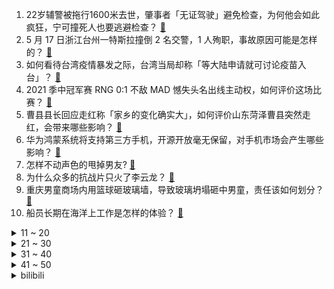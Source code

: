 1. 22岁辅警被拖行1600米去世，肇事者「无证驾驶」避免检查，为何他会如此疯狂，宁可撞死人也要逃避检查？ [:link:](https://www.zhihu.com/question/460135941)
2. 5 月 17 日浙江台州一特斯拉撞倒 2 名交警，1 人殉职，事故原因可能是怎样的？ [:link:](https://www.zhihu.com/question/460003832)
3. 如何看待台湾疫情暴发之际，台湾当局却称「等大陆申请就可讨论疫苗入台」？ [:link:](https://www.zhihu.com/question/460171280)
4. 2021 季中冠军赛 RNG 0:1 不敌 MAD 憾失头名出线主动权，如何评价这场比赛？ [:link:](https://www.zhihu.com/question/460195556)
5. 曹县县长回应走红称「家乡的变化确实大」，如何评价山东菏泽曹县突然走红，会带来哪些影响？ [:link:](https://www.zhihu.com/question/460089541)
6. 华为鸿蒙系统将支持第三方手机，开源开放毫无保留，对手机市场会产生哪些影响？ [:link:](https://www.zhihu.com/question/460090403)
7. 怎样不动声色的甩掉男友? [:link:](https://www.zhihu.com/question/325314779)
8. 为什么众多的抗战片只火了李云龙？ [:link:](https://www.zhihu.com/question/268674369)
9. 重庆男童商场内用篮球砸玻璃墙，导致玻璃坍塌砸中男童，责任该如何划分？ [:link:](https://www.zhihu.com/question/459951061)
10. 船员长期在海洋上工作是怎样的体验？ [:link:](https://www.zhihu.com/question/29298020)
<details>
<summary>11 ~ 20</summary>

11. 如何评价《进击的巨人》最终话全部加页内容? [:link:](https://www.zhihu.com/question/460186596)
12. 婆婆对儿媳说：我儿子可真听你的话，怎么回才显得情商高？ [:link:](https://www.zhihu.com/question/431787513)
13. 如何看待比尔·盖茨承认「曾与女员工保持婚外情，发生在 20 年前并已友好结束」？ [:link:](https://www.zhihu.com/question/460064207)
14. 自己做饭吃，怎样从极耗时的买菜、择菜、洗菜、切菜、配菜中解脱出来？ [:link:](https://www.zhihu.com/question/22903687)
15. 买了十只蟹，三个人平摊，室友吃的慢吃了两只，该不该付三分之一的钱？ [:link:](https://www.zhihu.com/question/455193507)
16. 今年弟弟高考，想在高考后给他买台手机，有哪些手机能够用上几年不卡顿？ [:link:](https://www.zhihu.com/question/459230225)
17. 大家怎么看待泰剧《禁忌女孩》？ [:link:](https://www.zhihu.com/question/338714765)
18. 0.999......8和1相等吗? [:link:](https://www.zhihu.com/question/459883219)
19. 如何看待 LOL 可以 15 投了却必须 5 票通过？ [:link:](https://www.zhihu.com/question/460061128)
20. 感觉很多「牛逼」的人喜欢看庄子，这是为什么？ [:link:](https://www.zhihu.com/question/31811556)
</details>
<details>
<summary>21 ~ 30</summary>

21. 导师会翻看你的朋友圈吗? [:link:](https://www.zhihu.com/question/377742704)
22. 工作能力强的人有哪些共同特征？ [:link:](https://www.zhihu.com/question/28880482)
23. 抛开唐家三少作者不谈，如何评价《斗罗大陆》系列作品？ [:link:](https://www.zhihu.com/question/458675311)
24. 为什么沈阳人那么爱吃鸡架？ [:link:](https://www.zhihu.com/question/21313944)
25. 程心真的有那么不堪吗？ [:link:](https://www.zhihu.com/question/418036982)
26. 三体人到底有没有折磨过云天明？ [:link:](https://www.zhihu.com/question/459076670)
27. iphone12现在推荐入手吗？ [:link:](https://www.zhihu.com/question/444574639)
28. 如何看待南京人口突破 930 万，相比 2010 年增加 131 万人口？对南京的发展有哪些影响？ [:link:](https://www.zhihu.com/question/460073729)
29. 为什么张哲瀚看起来总是不太开心的样子？ [:link:](https://www.zhihu.com/question/458237008)
30. 英语四级的口语考试作用大不大？ [:link:](https://www.zhihu.com/question/28448815)
</details>
<details>
<summary>31 ~ 40</summary>

31. 时代少年团以后会不会很难合体？ [:link:](https://www.zhihu.com/question/456289776)
32. 如何备考翻译硕士？ [:link:](https://www.zhihu.com/question/29702896)
33. 辞职后五险一金如何处理？ [:link:](https://www.zhihu.com/question/54840341)
34. 在动物世界里人的咬合力属于什么级别的？ [:link:](https://www.zhihu.com/question/459408371)
35. 有没有高中老师不讲，但知道了做题很有用的技巧? [:link:](https://www.zhihu.com/question/388419751)
36. 利路修下岛后接了多个代言、直播活动，这算不算是「违背初心」了？ [:link:](https://www.zhihu.com/question/460088683)
37. 如何看待网红殷世航被封禁 23 万天，等于 630 年？为什么要封这么久？ [:link:](https://www.zhihu.com/question/459925437)
38. 报告称每周工作超 55 小时或心脏病致死，疫情或导致工作时间进一步延长，职场人该如何应对？ [:link:](https://www.zhihu.com/question/460063511)
39. 如何看待女子酒后爬豪车蹦迪致车损 28 万？可能需要承担怎样的责任？ [:link:](https://www.zhihu.com/question/459759486)
40. 有哪些本以为是鸡肋，用完却被瞬间圈粉的家居神器？ [:link:](https://www.zhihu.com/question/359026960)
</details>
<details>
<summary>41 ~ 50</summary>

41. 如何看待有部分外国玩家羡慕国行 PS5 发售盛况和中国玩家的待遇？ [:link:](https://www.zhihu.com/question/459685754)
42. 我国芯片行业要多久才可以赶上美国？ [:link:](https://www.zhihu.com/question/403452621)
43. 如何评价马斯克在宣布暂停比特币支付后，又表示正在与狗狗币的开发人员合作以提高系统交易效率这一行为？ [:link:](https://www.zhihu.com/question/459406032)
44. 2021 季中赛小虎小明团战惊才绝景，RNG 对抗赛双杀 DK，如何评价这场比赛？ [:link:](https://www.zhihu.com/question/460167203)
45. 如何看待检察院认为「男子让妻子或女友卖淫，自己望风」不足以认定组织卖淫行为？ [:link:](https://www.zhihu.com/question/459692463)
46. 为什么学生都喜欢去深圳工作？ [:link:](https://www.zhihu.com/question/442868905)
47. 特斯拉选择 Linux 作为车载系统的原因是什么？ [:link:](https://www.zhihu.com/question/455892933)
48. 一个演员经历过很多剧本之后，他的人生阅历会得到极大提升吗？ [:link:](https://www.zhihu.com/question/455251862)
49. 国货中有什么好看的鞋？ [:link:](https://www.zhihu.com/question/278654959)
50. 如何以“他当着我的面，亲了那个可爱到爆炸的姑娘”为开头写一篇故事？ [:link:](https://www.zhihu.com/question/445435350)
</details><details>
<summary>bilibili</summary>

1. 凤凰传奇来报道，跟B站的小伙伴们打个迟到的招呼，大家好，爱你们哟~ [:link:](//www.bilibili.com/video/BV1mh411e7WZ)
2. 【郎朗】海 上 东 北 钢 琴 师 [:link:](//www.bilibili.com/video/BV1aq4y177bX)
3. 店里卖898一份的招牌菜，自己在家做，居然只花了… [:link:](//www.bilibili.com/video/BV1Kq4y1E7rr)
4. 不要“叫”挑战！ [:link:](//www.bilibili.com/video/BV1xK4y1A7sy)
5. 《原神》角色演示-「优菈：闪灼的烛光」 [:link:](//www.bilibili.com/video/BV1Q54y157AT)
6. 【涌潮悲歌】献给斯卡蒂的《海底》（凤凰传奇版/填词）【明日方舟】 [:link:](//www.bilibili.com/video/BV15b4y1f7HP)
7. 【明日方舟新干员】杨颜XF 实装玩法视频泄露 [:link:](//www.bilibili.com/video/BV1qq4y177ng)
8. 暴哭预警！刀刀致命！编剧你没有心！开年口碑最炸《窥探》18-19 [:link:](//www.bilibili.com/video/BV1s64y1y7Ti)
9. 这不比拉拉队好看？（不是） [:link:](//www.bilibili.com/video/BV14K4y1A7yq)
10. 【STN快报第五季38】卡普空教你当爹 [:link:](//www.bilibili.com/video/BV1fq4y1f7uy)
<details>
<summary>11 ~ 20</summary>

11. 这就是文理科的神仙对线吗【建议收藏】 [:link:](//www.bilibili.com/video/BV14V411E7KR)
12. 【危机合约】“光谱行动”8号竞技场+日替图 全关卡低配平民攻略！阵容平民+低练度+语音详解的愉悦攻略！《明日方舟》（更新中）|魔法Zc目录 镀层 [:link:](//www.bilibili.com/video/BV14Q4y1o7qP)
13. 【罗翔】十年脑血栓是什么意思？问出这种问题的同学是勤于思考啊！读评论#8 [:link:](//www.bilibili.com/video/BV165411u7ui)
14. 年度最拉胯烂剧？我从来没见过这么炸裂的演技！【遇龙】 [:link:](//www.bilibili.com/video/BV1N44y1r714)
15. 马上生二胎？up主还能做多久？我不想面对这些问题！！ [:link:](//www.bilibili.com/video/BV1df4y1a7yp)
16. 华农兄弟：520快到了，给老婆炖只鸭，烤只鸡，再准备了一个特别的礼物 [:link:](//www.bilibili.com/video/BV1i541137ES)
17. 【凤凰传奇 全新神曲】欧皇必听的凤凰传奇版《好运来》，曾毅RAP超燃，浑元唢呐注入灵魂！ [:link:](//www.bilibili.com/video/BV1aB4y1F7T8)
18. 10年经典米其林三星 薯条 复刻出来会是什么味道 [:link:](//www.bilibili.com/video/BV1tU4y1t7eg)
19. 男生超会穿衣服是一种怎样的体验！ [:link:](//www.bilibili.com/video/BV1oK4y1A735)
20. 【1900】60万对80万！人民决定成败《淮海战役》精讲 前篇 [:link:](//www.bilibili.com/video/BV12Q4y1o7Z1)
</details>
<details>
<summary>21 ~ 30</summary>

21. 《灵笼》一集封神！我愿称之最强，不接反驳。特别篇逐帧解析 [:link:](//www.bilibili.com/video/BV13B4y1F7VC)
22. 禁 忌 女 孩 我 不 更 了！ [:link:](//www.bilibili.com/video/BV1MK4y1G79i)
23. 史上最骚魔法师！ [:link:](//www.bilibili.com/video/BV1M64y1m7gA)
24. 说实话，我讨厌孩子买的礼物，凡死了！ [:link:](//www.bilibili.com/video/BV1pV411E7CC)
25. 九种语言版《Lemon》：时至今日 你仍是我的光芒 [:link:](//www.bilibili.com/video/BV1HA411G7uu)
26. 喜提全宇宙第一台五菱敞篷！ [:link:](//www.bilibili.com/video/BV1LQ4y1o7JJ)
27. 年轻人不生孩子，中国未来何去何从？ [:link:](//www.bilibili.com/video/BV1Zp4y147GX)
28. 建议改成《自 取 其 辱》 [:link:](//www.bilibili.com/video/BV1po4y1m796)
29. 这个世界，绝对不会毁灭的！ [:link:](//www.bilibili.com/video/BV1Kf4y1h7mg)
30. 灵笼第一季正式完结！白月魁实力强无敌！【灵笼·特别篇】逐帧解析 [:link:](//www.bilibili.com/video/BV1X541137Tz)
</details>
<details>
<summary>31 ~ 40</summary>

31. 我们联合！两面包夹芝士！冲了姬地！ [:link:](//www.bilibili.com/video/BV1mN411o735)
32. 辱 彬 逊 漂 流 记  2 [:link:](//www.bilibili.com/video/BV1e541137NV)
33. 超级变变变 [:link:](//www.bilibili.com/video/BV1Sy4y1W7Gc)
34. 厨师长教你：天津名菜“锅塌里脊”的传统做法，鲜嫩可口，老少皆宜 [:link:](//www.bilibili.com/video/BV1554y1L7Lt)
35. 【特效向】燕双鹰vs全明星 [:link:](//www.bilibili.com/video/BV1z64y127Hf)
36. 测评嘎子卖9.9的皇家葡萄酒！ [:link:](//www.bilibili.com/video/BV1tf4y1Y77T)
37. 我卸载了夸克，装上了这款浏览器 [:link:](//www.bilibili.com/video/BV1XK4y1d7Tu)
38. 拼多多现金提现到底是不是真的？小伙邀请100多人后竟然... 【阿Test正经比比×汤姆的百宝箱】 [:link:](//www.bilibili.com/video/BV1Gf4y1Y7DF)
39. 【睡前消息275】人均福利vs人口红利，如何共赢？ [:link:](//www.bilibili.com/video/BV1zK4y1d7QN)
40. 相杀相爱！《完美假期》解说06 [:link:](//www.bilibili.com/video/BV1264y127bX)
</details>
<details>
<summary>41 ~ 50</summary>

41. 笑死！我真没见过这么离谱的选修课 [:link:](//www.bilibili.com/video/BV1mh411e7Xx)
42. 葛大爷在三十年前就给我们上了一课！ [:link:](//www.bilibili.com/video/BV1hA411G7FZ)
43. 《青莲兰陵》把兰陵王隐身运用极致，将会变成“恐怖游戏”！！！ [:link:](//www.bilibili.com/video/BV1Cf4y1Y7iC)
44. 刻进DNA！载入人类历史的100粒超凡进球（1-20） [:link:](//www.bilibili.com/video/BV1M44y1r7kM)
45. 老弟玩大转盘跟一般人果然不一样 [:link:](//www.bilibili.com/video/BV1x54y1L72h)
46. 【原神】90级草神一血北风狼 [:link:](//www.bilibili.com/video/BV1zK4y1d7qA)
47. 【时代少年团】拆家vlog《“弟弟”驾到》 [:link:](//www.bilibili.com/video/BV1FB4y1c7Rr)
48. 成都“最便宜的串串”，2毛钱一串，吃800串只需要39.9元，招牌蛋炒饭3元一碗，绝的很 [:link:](//www.bilibili.com/video/BV1Go4y117cp)
49. 【双百万纪念】周杰伦、五月天《说好不哭》梦幻现场！周五组合天下无敌！ [:link:](//www.bilibili.com/video/BV1Yv41157K8)
50. 10台扫地机，半年青春，一个耗费30多万的评测，是如何把我发际线变高的？ [:link:](//www.bilibili.com/video/BV1wQ4y1o7QM)
</details>
<details>
<summary>51 ~ 60</summary>

51. 《悬崖之上》，普普通通，平平无奇 [:link:](//www.bilibili.com/video/BV1pV411E76S)
52. 中国登陆火星一次成功！马斯克、NASA发推祝贺！日本网友：拉了，我们首相都已经。。。 [:link:](//www.bilibili.com/video/BV1Y5411373U)
53. 俄罗斯的”乌拉”到底是什么意思 [:link:](//www.bilibili.com/video/BV1o64y127ig)
54. 曹县666是什么梗？ [:link:](//www.bilibili.com/video/BV1zK4y1d7kU)
55. 铁穹防空系统，用虚幻引擎4模拟成功，怎么做到的呢？ [:link:](//www.bilibili.com/video/BV12U4y1t7Nk)
56. 【科普】我们为什么会有痒这种感觉？ [:link:](//www.bilibili.com/video/BV1ah411v77U)
57. 我们这代人老了以后的饭圈生活 [:link:](//www.bilibili.com/video/BV12N411o7XR)
58. 警察竟与黑道握手言和，台湾省法制乱象丛生 [:link:](//www.bilibili.com/video/BV1qf4y1a7G8)
59. 你的偷心小野猫吗？四选一 [:link:](//www.bilibili.com/video/BV1wq4y1E7Th)
60. “你们不要再这样吃面了！这样只会饿死我！”【2】 [:link:](//www.bilibili.com/video/BV1e5411374k)
</details>
<details>
<summary>61 ~ 70</summary>

61. 【逸语道破】巴以冲突背后的大国，谁带来了灾难，谁带来了希望？ [:link:](//www.bilibili.com/video/BV11V411j7oi)
62. 《 爷 只 会 心 疼 哥 哥 2  》！ [:link:](//www.bilibili.com/video/BV1PA411G7pD)
63. 【JUMP】生娃的赔率游戏 [:link:](//www.bilibili.com/video/BV1tV411E794)
64. 作 弊 大 师 [:link:](//www.bilibili.com/video/BV1Cv41157ZN)
65. aespa新曲Next Level MV公开 [:link:](//www.bilibili.com/video/BV1dK4y197X9)
66. "笑死，根本把持不住踩点" [:link:](//www.bilibili.com/video/BV1Yq4y177H5)
67. 张口就是满分作文 [:link:](//www.bilibili.com/video/BV1K54y1L72H)
68. 猫：听说你今天只想钓大鱼？？？？ [:link:](//www.bilibili.com/video/BV19U4y1t7fs)
69. 为什么致命节奏是石头人的最强符文！必看质量干货！ [:link:](//www.bilibili.com/video/BV1hK4y1A72o)
70. 抱怨生活不公平？请看看这个视频！ [:link:](//www.bilibili.com/video/BV17V411E72C)
</details>
<details>
<summary>71 ~ 80</summary>

71. 钞能力4 [:link:](//www.bilibili.com/video/BV1yV411E7uf)
72. 快看！我又买了些奇奇怪怪的小登西…… [:link:](//www.bilibili.com/video/BV1gf4y1Y7fQ)
73. 试吃逍遥馒头蟹，做一道香辣蟹，还没出锅口水都要流下来了 [:link:](//www.bilibili.com/video/BV1E5411u7x4)
74. 【明日方舟】不正经的二周年回顾 [:link:](//www.bilibili.com/video/BV15o4y1m7LC)
75. 变成日漫片尾曲的 Never Gonna Give You Up [:link:](//www.bilibili.com/video/BV1i64y127GM)
76. 当我用女声在鬼屋给npc带薪培训~ [:link:](//www.bilibili.com/video/BV1pf4y1Y7fV)
77. 【刨根问底15】特别篇yyds！这40min竟处处都是细节！ [:link:](//www.bilibili.com/video/BV1Vv411579i)
78. 做这个视频的真是太有才了，我傻笑着看了好几遍 [:link:](//www.bilibili.com/video/BV1LK4y1A7vK)
79. 天問①號：峩菿钬☆辣！ [:link:](//www.bilibili.com/video/BV1V5411u7yy)
80. 宰  人  航  天  【汽油桶快乐阴人流#11】 [:link:](//www.bilibili.com/video/BV1ZU4y1t7Dv)
</details>
<details>
<summary>81 ~ 90</summary>

81. 晴天 | 周杰伦 [:link:](//www.bilibili.com/video/BV1mh411e7a2)
82. 【动画MV】两 只 藏 狐 爱 跳 舞 [:link:](//www.bilibili.com/video/BV1iK4y1d7nF)
83. 医生：没关系，只是个小手术 [:link:](//www.bilibili.com/video/BV1k541137Ez)
84. 这个女生的死亡，震惊了整个日本社会。【围炉夜话】 [:link:](//www.bilibili.com/video/BV18q4y1E7GP)
85. 究竟该用什么词来形容3年梦奇玩家的心情【生草KTV】 [:link:](//www.bilibili.com/video/BV1v541137Kn)
86. 18年前就有大陀螺了，解密CS外挂发展史（上-CS1.6篇） [:link:](//www.bilibili.com/video/BV1no4y1m7tj)
87. 现代“七国联军侵华”？污名化新疆很可能就是他们的第一步【大师计划·邱文平03】 [:link:](//www.bilibili.com/video/BV1w64y1y7Ae)
88. ⏰饮茶时间到~⏰ [:link:](//www.bilibili.com/video/BV1Ny4y1W7Ps)
89. 我...我买的咖啡成精了?! [:link:](//www.bilibili.com/video/BV1JV411E71X)
90. 三 点 饮 茶 厅 [:link:](//www.bilibili.com/video/BV1kV411E7vm)
</details>
<details>
<summary>91 ~ 100</summary>

91. 一半人生 [:link:](//www.bilibili.com/video/BV18V411E7yN)
92. 优菈才不喜欢西风骑士团呢！ [:link:](//www.bilibili.com/video/BV1Cf4y1Y7E9)
93. “男生的基础发型，看这一支影片就够了” [:link:](//www.bilibili.com/video/BV1ph411v7HS)
94. 【半佛】爸爸的快乐，你想象不到 [:link:](//www.bilibili.com/video/BV1ey4y1g7Ks)
95. 艾说丨全网首次公开我的办公室，豪宅视频是怎么炼成的？ [:link:](//www.bilibili.com/video/BV1iV411j71h)
96. 云朵收藏家 [:link:](//www.bilibili.com/video/BV1nf4y1Y7Wx)
97. 【张艺兴×杨紫】绯闻/所谓心动, 所谓主动/“你好, 杨紫小姐”“嗨, 我的绯闻女友”（一心向阳） [:link:](//www.bilibili.com/video/BV1k64y1C7LS)
98. 【周瑜小乔新皮肤动画】跌落谷底的TA们，能否互相救赎？ [:link:](//www.bilibili.com/video/BV1i54y1L7ma)
99. 10天14000块，我成功造出史上最复杂绝版星云战舰 [:link:](//www.bilibili.com/video/BV1Zq4y1f7dP)
100. 抱歉，审美真的分高低 [:link:](//www.bilibili.com/video/BV1j54y1L7ko)
</details></details>